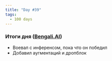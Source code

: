 ```yaml
---
title: "Day #39"
tags:
  - 100 days
---
```


### Итоги дня ([Bengali.AI]((https://www.kaggle.com/c/bengaliai-cv19)))
* Воевал с инференсом, пока что он победил
* Добавил аугментаций и дропблок